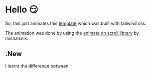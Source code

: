 # Hello 😏

So, this just animates this [template](https://www.creative-tim.com/learning-lab/tailwind-starter-kit/presentation) which was built with tailwind css.

The animation was done by using the [animate on scroll library](https://michalsnik.github.io/aos/) by michalsnik.

## .New
I learnt the difference between <script>, <sript async>, and <script defer>. I also learnt the order of prioprity i.e. which JS should load first, Should the JS load before the HTML and many more.

```js
<script> </script>
<script async> </script>
<script defer> </script>

```

[Live Site](https://yuskhosmith.github.io/animated-template/)